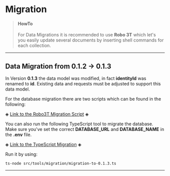 # Migration

> #### HowTo
> For Data Migrations it is recommended to use __Robo 3T__ which let's you easily update several documents by inserting shell commands for each collection.

____

## Data Migration from 0.1.2 -> 0.1.3

In Version __0.1.3__ the data model was modified, in fact __identityId__ was renamed to __id__. Existing data and requests must be adjusted to support this data model.

For the database migration there are two scripts which can be found in the following:

◈ [Link to the Robo3T Migration Script](./api/assets/migrations/data-migration-0.1.3.js) ◈

You can also run the following TypeScript tool to migrate the database. Make sure you've set the correct __DATABASE_URL__ and __DATABASE_NAME__ in the __.env__ file.

◈ [Link to the TypeScript Migration](./api/src/tools/migration/migration-to-0.1.3.ts) ◈

Run it by using: 

```ts-node src/tools/migration/migration-to-0.1.3.ts```

---

